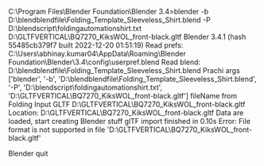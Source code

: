C:\Program Files\Blender Foundation\Blender 3.4>blender -b D:\blendblendfile\Folding_Template_Sleeveless_Shirt.blend -P D:\blendscript\foldingautomationshirt.txt D:\GLTFVERTICAL\BQ7270_KiksWOL_front-black.gltf
Blender 3.4.1 (hash 55485cb379f7 built 2022-12-20 01:51:19)
Read prefs: C:\Users\abhinay.kumar04\AppData\Roaming\Blender Foundation\Blender\3.4\config\userpref.blend
Read blend: D:\blendblendfile\Folding_Template_Sleeveless_Shirt.blend
Prachi args ['blender', '-b', 'D:\\blendblendfile\\Folding_Template_Sleeveless_Shirt.blend', '-P', 'D:\\blendscript\\foldingautomationshirt.txt', 'D:\\GLTFVERTICAL\\BQ7270_KiksWOL_front-black.gltf']
fileName from Folding Input GLTF D:\GLTFVERTICAL\BQ7270_KiksWOL_front-black.gltf
Location: D:\GLTFVERTICAL\BQ7270_KiksWOL_front-black.gltf
Data are loaded, start creating Blender stuff
glTF import finished in 0.10s
Error: File format is not supported in file 'D:\GLTFVERTICAL\BQ7270_KiksWOL_front-black.gltf'

Blender quit
